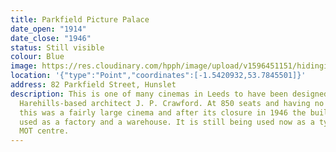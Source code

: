 ```yaml
---
title: Parkfield Picture Palace
date_open: "1914"
date_close: "1946"
status: Still visible
colour: Blue
image: https://res.cloudinary.com/hpph/image/upload/v1596451151/hidinginplainsight/parkfieldpicturepalace.svg
location: '{"type":"Point","coordinates":[-1.5420932,53.7845501]}'
address: 82 Parkfield Street, Hunslet
description: This is one of many cinemas in Leeds to have been designed by
  Harehills-based architect J. P. Crawford. At 850 seats and having no balcony,
  this was a fairly large cinema and after its closure in 1946 the building was
  used as a factory and a warehouse. It is still being used now as a tyre and
  MOT centre.
---
```

